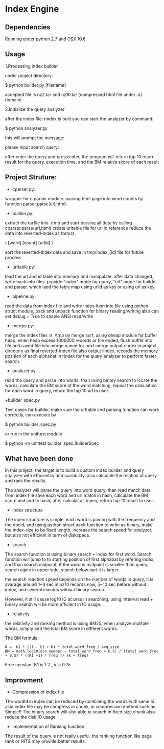 Index Engine
======================

Dependencies
----------------------
Running under python 2.7 and OSX 10.6

Usage
----------------------

1.Processing index builder

under project directory:

  $ python builder.py [filename]

accepted file is nz2.tar and nz10.tar (compressed html file under .nz domain)

2.Initialize the query analyzer

after the index file: rindex is built
you can start the analyzer by command:

  $ python analyzer.py

this will prompt the message:

  please input search query: 

after enter the query and press enter,
the program will return top 10 return result for the query.
execution time, and the BM relative score of each result

Project Struture:
----------------------

+ cparser.py:

wrapper for c parser module. 
parsing html page into word counts by function parser.parse(url,html)

+ builder.py:

extract the tarfile into ./tmp and start parsing all data by calling 
cparser.parse(url,html)
create urltable file for url id reference
reduce the data into reverted-index as format :

  ( [word] [count] [urlid] )

sort the reverted-index data and save in tmp/index_[id] file for future process

+ urltable.py:

load the url and id table into memory and manipulate,
after data changed, write back into files.
provide "index" mode for query, "url" mode for builder and parser.
which laod the table map using urlid as key or using url as key.

+ pipeline.py:

read the data from index file and write index-item into file
using python struct module, pack and unpack function for binary reading/writing
also can set debug = True to enable ANSI read/write

+ merger.py:

merge the index files in ./tmp by merge sort,
using qheap module for buffer heap,
when heap excess 1000000 records or file ended,
flush buffer into file and saved file into merge queue for next merge
output rindex in project directory as final reverted-index file
also output iindex, records the memory position of each alphabat in rindex
for the query analyzer to perform faster search.

+ analyzer.py

read the query and parse into words,
than using binary search to locate the words,
calculate the BM score of the word matching,
repeat the calculation for each word in query,
return the top 10 url to user.

+builder_spec.py

Test cases for builder, make sure the urltable and parsing function can work correctly,
can execute by

  $ python builder_spec.py

or run in the unittest module

  $ python -m unittest builder_spec.BuilderSpec

What have been done
-------------------

In this project, the target is to build a custom index builder and query analyzer with efficientcy and scalability,
also calculate the relation of query and rank the results.

The analyzer will parse the query into word query, than read match data from index file
save each word and url match in hash, calculate the BM score and add to hash, after calculat all query,
return top 10 result to user.

+ index structure

The index structure is simple, each word is pairing with the frequency and the docid,
and using python struct.pack function to write as binary, make the index-size to be fixed length,
increase the search speed for analyzer, but also not efficient in term of diskspace.

+ search 

The search function is using binary search + index for first word.
Search function will jump to to starting position of first alphabat by refering index,
and than search midpoint, if the word in midpoint is smaller than query, search again in upper side,
search below part it is larger.

the search reaction speed depends on the number of words in query, 
it is avarage around 1~3 sec in nz10 records now,
5~10 sec before without index, and several minutes without binary search.

However, it still cause log10 IO access in searching, using intervial read + binary search will be more efficient
in IO usage.

+ relativity

the relativity and ranking method is using BM25, when analyze mulitple words, simply add the total BM score in different words.

The BM formula:
    
    K =  K1 * ((1 - b) + b) * total_word_freq / avg_size 
    BM = math.log10(doc_number - total_word_freq + 0.5) / (total_word_freq + 0.5) * ((K1 +1) * freq )/ (K + freq)

Free constant K1 is 1.2 , b is 0.75 

Improvment
--------------------

+ Compression of index file

The wordId in index can be reduced by combining the words with same id,
aslo index file may be compress in chunk, in compression method such as Simple9
The binary search will also able to search in fixed size chunk also reduce the disk IO usage

+ Implementation of Ranking function

The result of the query is not really useful, the ranking function like page rank or HITS may provide better results.
